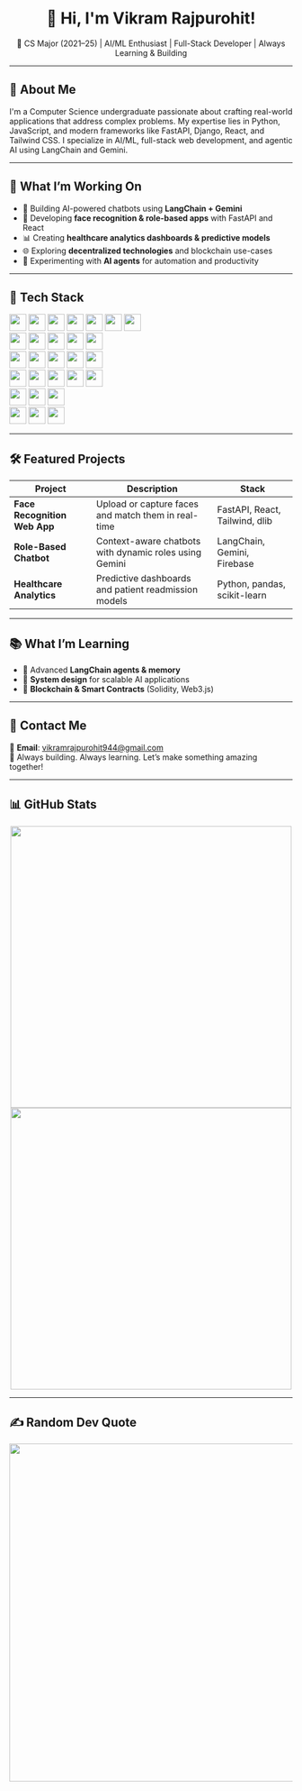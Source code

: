 <h1 align="center">👋 Hi, I'm Vikram Rajpurohit!</h1>
<p align="center">🚀 CS Major (2021–25) | AI/ML Enthusiast | Full-Stack Developer | Always Learning & Building</p>

---

## 🧠 About Me

I'm a Computer Science undergraduate passionate about crafting real-world applications that address complex problems. My expertise lies in Python, JavaScript, and modern frameworks like FastAPI, Django, React, and Tailwind CSS. I specialize in AI/ML, full-stack web development, and agentic AI using LangChain and Gemini.

---

## 🚀 What I’m Working On

- 🤖 Building AI-powered chatbots using **LangChain + Gemini**
- 📱 Developing **face recognition & role-based apps** with FastAPI and React
- 📊 Creating **healthcare analytics dashboards & predictive models**
- 🌐 Exploring **decentralized technologies** and blockchain use-cases
- 🧠 Experimenting with **AI agents** for automation and productivity

---

## 🧰 Tech Stack 
<!-- Languages -->
<img src="https://img.shields.io/badge/Python-3776AB?style=flat&logo=python&logoColor=white" height="30"/>
<img src="https://img.shields.io/badge/JavaScript-F7DF1E?style=flat&logo=javascript&logoColor=black" height="30"/>
<img src="https://img.shields.io/badge/TypeScript-3178C6?style=flat&logo=typescript&logoColor=white" height="30"/>
<img src="https://img.shields.io/badge/SQL-4479A1?style=flat&logo=postgresql&logoColor=white" height="30"/>
<img src="https://img.shields.io/badge/HTML5-E34F26?style=flat&logo=html5&logoColor=white" height="30"/>
<img src="https://img.shields.io/badge/CSS3-1572B6?style=flat&logo=css3&logoColor=white" height="30"/>
<img src="https://img.shields.io/badge/MySQL-4479A1?style=flat&logo=mysql&logoColor=white" height="30"/>

<br/>

<!-- Frameworks & Tools -->
<img src="https://img.shields.io/badge/FastAPI-009688?style=flat&logo=fastapi&logoColor=white" height="30"/>
<img src="https://img.shields.io/badge/Django-092E20?style=flat&logo=django&logoColor=white" height="30"/>
<img src="https://img.shields.io/badge/Flask-000000?style=flat&logo=flask&logoColor=white" height="30"/>
<img src="https://img.shields.io/badge/React-20232A?style=flat&logo=react" height="30"/>
<img src="https://img.shields.io/badge/Next.js-000000?style=flat&logo=next.js" height="30"/>

<br/>

<!-- AI/ML -->
<img src="https://img.shields.io/badge/LangChain-00BFA6?style=flat" height="30"/>
<img src="https://img.shields.io/badge/Gemini-5C5CFF?style=flat" height="30"/>
<img src="https://img.shields.io/badge/OpenAI-412991?style=flat&logo=openai" height="30"/>
<img src="https://img.shields.io/badge/scikit--learn-F7931E?style=flat&logo=scikit-learn&logoColor=white" height="30"/>
<img src="https://img.shields.io/badge/pandas-150458?style=flat&logo=pandas" height="30"/>

<br/>

<!-- DevOps -->
<img src="https://img.shields.io/badge/Docker-2496ED?style=flat&logo=docker&logoColor=white" height="30"/>
<img src="https://img.shields.io/badge/Jenkins-D24939?style=flat&logo=jenkins&logoColor=white" height="30"/>
<img src="https://img.shields.io/badge/Git-F05032?style=flat&logo=git&logoColor=white" height="30"/>
<img src="https://img.shields.io/badge/GitHub_Actions-2088FF?style=flat&logo=github-actions&logoColor=white" height="30"/>
<img src="https://img.shields.io/badge/Render-0099FF?style=flat&logo=render" height="30"/>

<br/>

<!-- Databases -->
<img src="https://img.shields.io/badge/PostgreSQL-336791?style=flat&logo=postgresql&logoColor=white" height="30"/>
<img src="https://img.shields.io/badge/Firebase-FFCA28?style=flat&logo=firebase&logoColor=black" height="30"/>
<img src="https://img.shields.io/badge/SQLite-003B57?style=flat&logo=sqlite&logoColor=white" height="30"/>

<br/>

<!-- UI/UX -->
<img src="https://img.shields.io/badge/Tailwind_CSS-38B2AC?style=flat&logo=tailwind-css" height="30"/>
<img src="https://img.shields.io/badge/Bootstrap-563D7C?style=flat&logo=bootstrap" height="30"/>
<img src="https://img.shields.io/badge/Figma-F24E1E?style=flat&logo=figma" height="30"/>


---

## 🛠️ Featured Projects

| Project | Description | Stack |
|--------|-------------|-------|
| **Face Recognition Web App** | Upload or capture faces and match them in real-time | FastAPI, React, Tailwind, dlib |
| **Role-Based Chatbot** | Context-aware chatbots with dynamic roles using Gemini | LangChain, Gemini, Firebase |
| **Healthcare Analytics** | Predictive dashboards and patient readmission models | Python, pandas, scikit-learn |

---

## 📚 What I’m Learning

- 🧠 Advanced **LangChain agents & memory**
- 📐 **System design** for scalable AI applications
- 🔗 **Blockchain & Smart Contracts** (Solidity, Web3.js)

---

## 📧 Contact Me

📩 **Email**: vikramrajpurohit944@gmail.com  
💬 Always building. Always learning. Let’s make something amazing together!

---

## 📊 GitHub Stats

<p align="center">
  <img width="500" src="https://github-readme-stats.vercel.app/api?username=vikram84846&show_icons=true&theme=radical" />
  <img width="500" src="https://github-readme-streak-stats.herokuapp.com?user=vikram84846&theme=radical&date_format=M%20j%5B%2C%20Y%5D" />
</p>

---

## ✍️ Random Dev Quote

<p align="center">
  <img width="600" src="https://quotes-github-readme.vercel.app/api?type=horizontal&theme=dark" />
</p>


